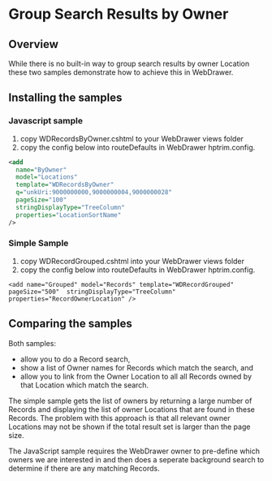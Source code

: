 # Group Search Results by Owner

## Overview
While there is no built-in way to group search results by owner Location these two samples demonstrate how to achieve this in WebDrawer.


## Installing the samples

### Javascript sample
 1. copy WDRecordsByOwner.cshtml to your WebDrawer views folder
 2. copy the config below into routeDefaults in WebDrawer hptrim.config.

```.xml
<add
  name="ByOwner"
  model="Locations"
  template="WDRecordsByOwner" 
  q="unkUri:9000000000,9000000004,9000000028"  
  pageSize="100"
  stringDisplayType="TreeColumn"
  properties="LocationSortName"
/>
```

### Simple Sample
 1. copy WDRecordGrouped.cshtml into your WebDrawer views folder
 2. copy the config below into routeDefaults in WebDrawer hptrim.config.
 
`
<add
  name="Grouped"
  model="Records"
  template="WDRecordGrouped" 
  pageSize="500" 
  stringDisplayType="TreeColumn"
  properties="RecordOwnerLocation"
/>
` 
 
## Comparing the samples
Both samples:
 * allow you to do a Record search, 
 * show a list of Owner names for Records which match the search, and
 * allow you to link from the Owner Location to all all Records owned by that Location which match the search.
 
The simple sample gets the list of owners by returning a large number of Records and displaying the list of owner Locations that are found in these Records. The problem with this approach is that all relevant owner Locations may not be shown if the total result set is larger than the page size. 

The JavaScript sample requires the WebDrawer owner to pre-define which owners we are interested in and then does a seperate background search to determine if there are any matching Records.